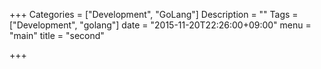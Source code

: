 +++
Categories = ["Development", "GoLang"]
Description = ""
Tags = ["Development", "golang"]
date = "2015-11-20T22:26:00+09:00"
menu = "main"
title = "second"

+++

